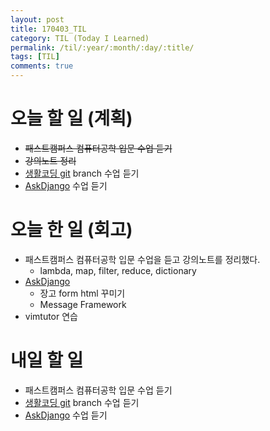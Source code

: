 ```yaml
---
layout: post
title: 170403_TIL
category: TIL (Today I Learned)
permalink: /til/:year/:month/:day/:title/
tags: [TIL]
comments: true
---
```

# 오늘 할 일 (계획)
- ~~패스트캠퍼스 컴퓨터공학 입문 수업 듣기~~
- ~~강의노트 정리~~
- [생활코딩 git](https://opentutorials.org/module/2676) branch 수업 듣기
- [AskDjango](https://nomade.kr/vod/django/) 수업 듣기


# 오늘 한 일 (회고)
- 패스트캠퍼스 컴퓨터공학 입문 수업을 듣고 강의노트를 정리했다.
    - lambda, map, filter, reduce, dictionary
- [AskDjango](https://nomade.kr/vod/django/)
    - 장고 form html 꾸미기
    - Message Framework
- vimtutor 연습

# 내일 할 일
- 패스트캠퍼스 컴퓨터공학 입문 수업 듣기
- [생활코딩 git](https://opentutorials.org/module/2676) branch 수업 듣기
- [AskDjango](https://nomade.kr/vod/django/) 수업 듣기

